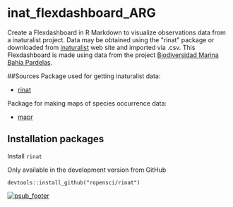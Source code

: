 inat_flexdashboard_ARG
====

Create a Flexdashboard in R Markdown to visualize observations data from a inaturalist project. Data may be obtained using the "rinat" package or downloaded from [inaturalist](https://www.inaturalist.org/) web site and imported via .csv. This Flexdashboard is made using data from the project [Biodiversidad Marina Bahía Pardelas](https://www.argentinat.org/projects/biodiversidad-marina-bahia-pardelas).

##Sources
Package used for getting inaturalist data:
* [rinat](https://github.com/ropensci/rinat)

Package for making maps of species occurrence data:
* [mapr](https://github.com/ropensci/mapr)


## Installation packages

Install `rinat`

Only available in the development version from GitHub
```{r eval=FALSE}
devtools::install_github("ropensci/rinat")
```



[![psub_footer](https://www.proyectosub.org.ar/wp-content/uploads/2020/04/logocepillos.png)](https://proyectosub.org)
